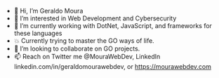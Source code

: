 - 👋 Hi, I’m Geraldo Moura
- 👀 I’m interested in Web Development and Cybersecurity
- 🌱 I’m currently working with DotNet, JavaScript, and frameworks for these languages
- :boom: Currently trying to master the GO ways of life.  
- 💞️ I’m looking to collaborate on GO projects.
- 📫 Reach on Twitter me @MouraWebDev, LinkedIn linkedin.com/in/geraldomourawebdev, or https://mourawebdev.com
